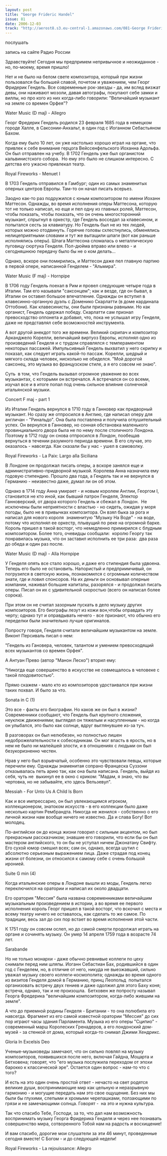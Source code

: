 ```yaml
---
layout: post
title: "George Frideric Handel"
issue: 81
date: 2006-12-03
track: "http://aerost8.s3.eu-central-1.amazonaws.com/081-George Frideric Handel.mp3"
---
```


послушать

запись на сайте Радио России

Здравствуйте! Сегодня мы предпримем непривычное и неожиданное - но, по-моему, время пришло!

Нет и не было на белом свете композитора, который при жизни пользовался бы большей славой, почетом и уважением, чем Георг Фридерик Гендель. Все современные рок-звезды - да, им вслед визжат девы, они наживают мозоли, давая автографы, покупают себе замки и виллы, но про кого из них когда-либо говорили: "Величайший музыкант на земле со времен Орфея"?

Water Music (D maj) - Allegro

Георг Фредерик Гендель родился 23 февраля 1685 года в немецком городе Халле, в Саксонии-Анхальт, в один год с Иоганном Себастьяном Бахом.

Когда ему было 10 лет, он уже настолько хорошо играл на органе, что привлек к себе внимание герцога Вейссенфельского Иоханна Адольфа. Он был отправлен на учебу. В 1702 Гендель уже был органистом кальвинистского собора.  Но ему это было не слишком интересно. С детства его ужасно привлекал театр.

Royal Fireworks - Menuet I

В 1703 Гендель отправился в Гамбург; один из самых знаменитых оперных центров Европы. Там-то он начал писать всерьез.

Заодно как-то раз подружился с юным композитором по имени Иоханн Маттесон. Однажды, во время исполнения оперы Маттесона, которую тот не только написал, но еще и пел одну из главных ролей, Маттесон, чтобы показать, чтобы показать, что он очень многосторонний музыкант, спрыгнул в оркестр, где Гендель восседал за клавесином, и попытался сесть за клавиатуру. Но Гендель был не из тех людей, которых можно отодвинуть. Горячие головы схлестнулись, обменялись нелицеприятными словами и тут же вытащили шпаги (вот как раньше исполнялись оперы). Шпага Маттесона сломалась о металлическую пуговицу сюртука Генделя. Пол-дюйма вправо или влево - и сегодняшнюю передачу было бы не о ком делать...

Однако, вскоре они помирились, и Маттесон даже пел главную партию в первой опере, написанной Генделем - "Альмира".

Water Music (F maj) - Hornpipe

В 1706 году Гендель поехал в Рим и провел следующие четыре года в Италии. Там его называли "саксонцем"; как и везде, где он бывал, в Италии он оставил большое впечатление. Однажды он вступил в клавесинно-органную дуэль с Доменико Скарлатти (в доме кардинала Оттобони). Как клавесинисты, они были признаны равными. Но как органист, Гендель одержал победу. Скарлатти сам признал превосходство оппонета и добавил, что, пока не услышал игру Генделя, даже не представлял себе возможностей инструмента.

А вот другой анекдот того же времени. Великий скрипач и композитор Арканджело Корелли, величайший виртуоз Европы, исполнял одно из произведений Генделя и с трудом справлялся с темпераментом некоторых пассажей. Импульсивный Гендель выхватил у него скрипку и показал, как следует играть какой-то пассаж. Корелли, шедрый и мягкого склада человек, нисколько не обиделся. "Мой дорогой саксонец, это музыка во французском стиле, а я его совсем не знаю".

Суть  в том, что Гендель вызывал огромное уважение во всех музыкантах, с которыми он встречался. А встречался он со всеми, изучал все и в итоге попал под очень сильное влияние солнечной итальянской музыки.

Concert F maj - part 1

Из Италии Гендель вернулся в 1710 году в Ганновер как придворный музыкант. Но сразу же отпросился в Англию, где написал оперу для англичан - "Ринальдо". Она была поставлена и получила оглушительный успех. Он вернулся в Ганновер, но сонная обстановка маленького провинциального двора была не по нему после столичного Лондона. Поэтому в 1712 году он снова отпросился в Лондон, пообещав вернуться в течении разумного периода времени. В его случае, это оказалось - навсегда. Как сказали бы у нас - ушел в самоволку.

Royal Fireworks - La Paix: Largo alla Siciliana

В Лондоне он продолжал писать оперы, а вскоре занялся еще и административно-придворной музыкой. Королева Анна назначила ему годовую стипендию. Прошло два года, а Гендель так и не вернулся в Германию - неизвестно даже, думал ли он об этом.

Однако в 1714 году Анна умирает - и новым королем Англии, Георгом I, становится не кто иной, как бывший патрон Генделя, Электор Ганноверский, от двора которого Гендель и сбежал в Лондон.  Не исключены были неприятности с властью - но сидеть, ожидая у моря погоды, было не в привычках композитора. Он взял быка за рога и написал для нового короля  знаменитую "Музыку На Воде" - на воде, потому что исполнял ее оркестр, плывущий по реке на огромной барке. Король пришел в такой восторг, что немедленно примирился с блудным композитором. Более того, очевидцы сообщали:  королю Георгу так понравилась музыка, что он заставил исполнить ее три раза:  два раза до обеда и один раз после.

Water Music (D maj) - Alla Hornpipe

У Генделя опять все стало хорошо, и даже его стипендия была удвоена. Теперь его было не остановить. Напористый и предприимчивый, он погрузился в светскую жизнь, познакомился с огромным количеством знати, где и ловил спонсоров. На их деньги он основывал оперные компании, наживал большие капиталы, разорялся - и продолжал писать оперы. Писал он их с удивительной скоростью (всего он написал более сорока).

При этом он не считал зазорным пускать в дело музыку других композиторов. Его биографы лезут из кожи вон,чтобы оправдать эту черту; однако тут и оправдывать нечего - все признают, что обычно его переделки были значительно лучше оригиналов.

Попросту говоря, Генделя считали величайшим музыкантом на земле. Виконт Персиваль писал о нем:

"Гендель из Гановера, человек, талантом и умением превосходящий всех музыкантов со времен Орфея".

А Антуан Прево (автор "Манон Леско") вторил ему:

"Никогда еще совершенство в искусстве не совмещалось в человеке с такой плодовитостью".

Прямо скажем - мало кто из композиторов удостаивался при жизни таких похвал. И было за что.

Sonata in C (1)

Это все - факты его биографии. Но каков же он был в жизни? Современники сообщают, что Гендель был крупного сложения, неуклюж движениями; выглядел он тяжелым и насупленным - но когда он улыбался, это было как солнце, вдруг выглянувшее из-за туч.

В разговорах он был нелюбезен, но полностью лишен недоброжелательности к собеседникам. Он мог впасть в ярость, но в нем не было ни малейшей злости, и в отношениях с людьми он был безукоризненно честен.

Нрав у него был взрывчатый, особенно это чувствовали певцы, которые перечили ему. Однажды знаменитая сопрано Францеска Суззони отказывалась петь арию так, как она была написана. Гендель, выйдя из себя, чуть не  выкинул ее в окно с криком: "Мадам, я знаю, что вы чертовка, но не забывайте, кто здесь Вельзевул".

Messiah - For Unto Us A Child Is Born

Как и все импрессарио, он был увлекающимся игроком, коллекционером, знатоком искусств - в его коллекции было даже несколько картин Рембрандта. Никогда не женился - собственно о его личной жизни нам вообще ничего не известно. Да и слава Богу! Вот молодец.

По-английски он до конца жизни говорил с сильным акцентом, но был прекрасным рассказчиком; знавшие его говорили, что если бы он был мастером английского, то он бы не уступал ничем Джонатану Свифту. Его сухой юмор смешил всех; сам он, однако, всегда шутил с абсолютно серьезным выражением лица. Даже страдая под конец жизни от болезни, он относился к самому себе с очень большой иронией.

Suite G min (4)

Когда итальянские оперы в Лондоне вышли из моды, Гендель легко переключился на оратории и написал их около двадцати.

Его оратория "Мессия" была названа современниками величайшим музыкальным произведением в истории, а во время ее первого исполнения король Георг пришел в такой восторг, что вскочил с места и всему театру ничего не оставалось, как сделать то же самое. По традиции, весь зал до сих пор встает во время исполнения этой части.

К 1751 году он совсем ослеп, но до самой смерти продолжал играть на органе и сочинять музыку. Он умер 14 апреля 1759 года в возрасте 74 лет.

Sarabande

Но не только монархи - даже обычно ревнивые коллеги по цеху снимали перед ним шляпы. Иоганн Себастиан Бах, родившийся в один год с Генделем, но, в отличие от него, никуда не выезжавший, сильно уважал музыку своего коллеги-космополита; однажды во время одного из визитов Генделя домой в Германию, принц Леопольд  попытался организовать встречу двух гениев и даже одолжил для этого Баху коня; встреча, однако, так и не произошла.  Бетховен же попросту называл Георга Фредерика "величайшим композитором, когда-либо жившим на земле".

А что до приемной родины Генделя - Британии - то она полюбила его навсегда. Фрагмент из его самой известной оратории "Мессия" до сих пор играют часы здания Парламента. Музыка из его оперы "Сципио" - современный марш Королеских Гренадеров, а его лондонский дом-музей - за стенкой от дома, который когда-то снимал Джими Хендрикс.

Gloria In Excelsis Deo

Ученые-музыковеды замечают, что он сильно повлял на музыку композиторов, появившихся после него, включая Гайдна, Моцарта и Бетховена; говорят, что "его музыка послужила переходом от эпохи барокко к классической эре". Остается один вопрос - нам-то что с того?

И есть на это один очень простой ответ - нечасто на свет родятся великие души, воспринимающие мир как цельную и неразрывную гармонию - и могущие передать нам это свое ощущение. Без них мы были бы глухими, слепыми и хромыми черепашками, ползающими по грязи и не замечающими солнца. Говорят -  на это и нужна культура.

Так что спасибо Тебе, Господи, за то, что дал нам возможность воспринимать музыку Георга Фридерика Генделя и через нее познавать совершенство мира, сотворенного Тобой нам на радость и восхищение!

И вам спасибо, дорогие мои слушатели за эти 46 минут, проведенные сегодня вместе! С Богом - и до следующей недели!

Royal Fireworks - La rejouissance: Allegro
